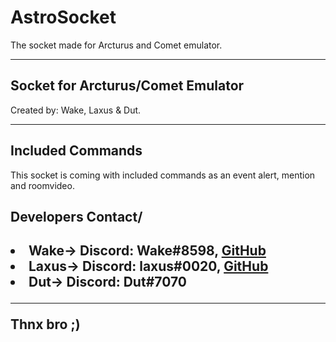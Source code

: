 # AstroSocket
<p>The socket made for Arcturus and Comet emulator.</p>
<hr>
<h2>Socket for Arcturus/Comet Emulator</h2>
<p>Created by: Wake, Laxus & Dut.</p>
<hr>

<h2>Included Commands</h2>
<p>This socket is coming with included commands as an event alert, mention and roomvideo.</p>

<h2><b>Developers Contact</b>/<h2>
  <li>Wake-> Discord: Wake#8598, <a href="https://github.com/WakeGG/">GitHub</a></li>
  <li>Laxus-> Discord: laxus#0020, <a href="https://github.com/TheLaxus/">GitHub</a></li>
  <li>Dut-> Discord: Dut#7070</li>
  <hr>
  
  Thnx bro ;)
